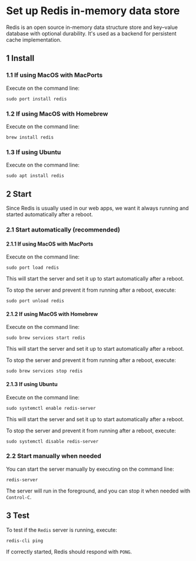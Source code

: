 # Set up Redis in-memory data store

Redis is an open source in-memory data structure store and key–value database
with optional durability. It's used as a backend for persistent cache
implementation.

## 1 Install

### 1.1 If using MacOS with MacPorts

Execute on the command line:

```console
sudo port install redis
```

### 1.2 If using MacOS with Homebrew

Execute on the command line:

```console
brew install redis
```

### 1.3 If using Ubuntu

Execute on the command line:

```console
sudo apt install redis
```

## 2 Start

Since Redis is usually used in our web apps, we want it always running and
started automatically after a reboot.

### 2.1 Start automatically (recommended)

#### 2.1.1 If using MacOS with MacPorts

Execute on the command line:

```console
sudo port load redis
```

This will start the server and set it up to start automatically after a reboot.

To stop the server and prevent it from running after a reboot, execute:

```console
sudo port unload redis
```

#### 2.1.2 If using MacOS with Homebrew

Execute on the command line:

```console
sudo brew services start redis
```

This will start the server and set it up to start automatically after a reboot.

To stop the server and prevent it from running after a reboot, execute:

```console
sudo brew services stop redis
```

#### 2.1.3 If using Ubuntu

Execute on the command line:

```console
sudo systemctl enable redis-server
```

This will start the server and set it up to start automatically after a reboot.

To stop the server and prevent it from running after a reboot, execute:

```console
sudo systemctl disable redis-server
```

### 2.2 Start manually when needed

You can start the server manually by executing on the command line:

```console
redis-server
```

The server will run in the foreground, and you can stop it when needed with
`Control-C`.

## 3 Test

To test if the `Redis` server is running, execute:

```console
redis-cli ping
```

If correctly started, Redis should respond with `PONG`.

